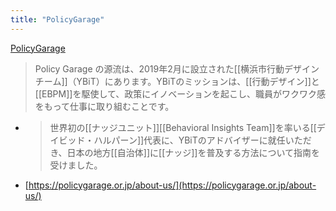 ```yaml
---
title: "PolicyGarage"
---
```


[PolicyGarage](https://policygarage.or.jp/)

> Policy Garage の源流は、2019年2月に設立された[[横浜市行動デザインチーム]]（YBiT）にあります。YBiTのミッションは、[[行動デザイン]]と[[EBPM]]を駆使して、政策にイノベーションを起こし、職員がワクワク感をもって仕事に取り組むことです。
- > 世界初の[[ナッジユニット]][[Behavioral Insights Team]]を率いる[[デイビッド・ハルパーン]]代表に、YBiTのアドバイザーに就任いただき、日本の地方[[自治体]]に[[ナッジ]]を普及する方法について指南を受けました。
- [https://policygarage.or.jp/about-us/](https://policygarage.or.jp/about-us/)
